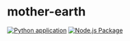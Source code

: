 # mother-earth
[![Python application](https://github.com/codersonet/mother-earth/actions/workflows/python-app.yml/badge.svg)](https://github.com/codersonet/mother-earth/actions/workflows/python-app.yml) [![Node.js Package](https://github.com/codersonet/mother-earth/actions/workflows/npm-publish.yml/badge.svg)](https://github.com/codersonet/mother-earth/actions/workflows/npm-publish.yml)
